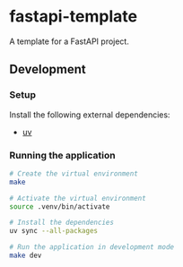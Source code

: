# fastapi-template

A template for a FastAPI project.

## Development

### Setup

Install the following external dependencies:

- [uv](https://docs.astral.sh/uv/getting-started/installation/)

### Running the application

```bash
# Create the virtual environment
make

# Activate the virtual environment
source .venv/bin/activate

# Install the dependencies
uv sync --all-packages

# Run the application in development mode
make dev
```
